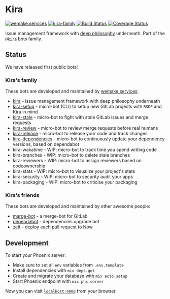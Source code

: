 # Kira

[![wemake.services](https://img.shields.io/badge/%20-wemake.services-green.svg?label=%20&logo=data%3Aimage%2Fpng%3Bbase64%2CiVBORw0KGgoAAAANSUhEUgAAABAAAAAQCAMAAAAoLQ9TAAAABGdBTUEAALGPC%2FxhBQAAAAFzUkdCAK7OHOkAAAAbUExURQAAAAAAAAAAAAAAAAAAAAAAAAAAAAAAAP%2F%2F%2F5TvxDIAAAAIdFJOUwAjRA8xXANAL%2Bv0SAAAADNJREFUGNNjYCAIOJjRBdBFWMkVQeGzcHAwksJnAPPZGOGAASzPzAEHEGVsLExQwE7YswCb7AFZSF3bbAAAAABJRU5ErkJggg%3D%3D)](https://wemake.services)
[![kira-family](https://img.shields.io/badge/kira-family-pink.svg)](https://github.com/wemake-services/kira)
[![Build Status](https://travis-ci.org/wemake-services/kira.svg?branch=master)](https://travis-ci.org/wemake-services/kira)
[![Coverage Status](https://coveralls.io/repos/github/wemake-services/kira/badge.svg?branch=master)](https://coveralls.io/github/wemake-services/kira?branch=master)

Issue management framework with [deep philosophy](https://wemake.services/meta/) underneath.
Part of the [`@kira`](https://github.com/wemake-services/kira) bots family.


## Status

We have released first public bots!

### Kira's family

These bots are developed and maintained by [wemake.services](https://wemake.services):

- [kira](https://github.com/wemake-services/kira) - issue management framework with deep philosophy underneath
- [kira-setup](https://github.com/wemake-services/kira-setup) - micro-bot (CLI) to setup new GitLab projects with `RSDP` and Kira in mind
- [kira-stale](https://github.com/wemake-services/kira-stale) - micro-bot to fight with stale GitLab issues and merge requests
- [kira-review](https://github.com/wemake-services/kira-review) - micro-bot to review merge requests before real humans
- [kira-release](https://github.com/wemake-services/kira-release) - micro-bot to release your code and track changes
- [kira-dependencies](https://github.com/wemake-services/kira-dependencies) - micro-bot to continuously update your dependency versions, based on dependabot
- kira-wakatime - WIP: micro-bot to track time you spend writing code
- kira-branches - WIP: micro-bot to delete stale branches
- kira-reviewers - WIP: micro-bot to assign reviewers based on codeownership
- kira-stats - WIP: micro-bot to visualize your project's stats
- kira-security - WIP: micro-bot to security audit your apps
- kira-packaging - WIP: micro-bot to criticise your packaging

### Kira's friends

These bots are developed and maintained by other awesome people:

- [marge-bot](https://github.com/smarkets/marge-bot) - a merge-bot for GitLab
- [dependabot](https://github.com/dependabot/dependabot-script) - dependencies upgrade bot
- [zeit](https://zeit.co/docs/v2/integrations/now-for-gitlab) - deploy each pull request to Now

## Development

To start your Phoenix server:

  * Make sure to set all `env` variables from `.env.template`
  * Install dependencies with `mix deps.get`
  * Create and migrate your database with `mix ecto.setup`
  * Start Phoenix endpoint with `mix phx.server`

Now you can visit [`localhost:4000`](http://localhost:4000) from your browser.
